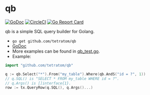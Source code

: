 qb
===

[![GoDoc](https://godoc.org/github.com/tetratom/qb?status.svg)](https://godoc.org/github.com/tetratom/qb)
[![CircleCI](https://circleci.com/gh/tetratom/qb.svg?style=svg)](https://circleci.com/gh/tetratom/qb)
[![Go Report Card](https://goreportcard.com/badge/github.com/tetratom/qb)](https://goreportcard.com/report/github.com/tetratom/qb)

qb is a simple SQL query builder for Golang.

- `go get github.com/tetratom/qb`
- [GoDoc](https://godoc.org/github.com/tetratom/qb)
- More examples can be found in [qb_test.go](./qb_test.go).
- Example:

```go
import "github.com/tetratom/qb"

q := qb.Select("*").From("my_table").Where(qb.AndS("id = ?", 1))
// q.SQL() is "SELECT * FROM my_table WHERE id = ?".
// q.Args() is []interface{1}.
row := tx.QueryRow(q.SQL(), q.Args()...)
```
